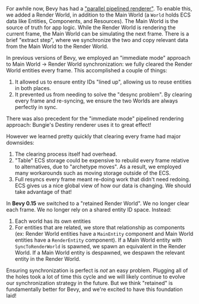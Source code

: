 <!-- Retained Rendering -->
<!-- https://github.com/bevyengine/bevy/pull/14449 Original PR -->
<!-- https://github.com/bevyengine/bevy/pull/15320 Adopted PR -->
<!-- https://github.com/bevyengine/bevy/pull/15582 Synchronized Removed Components -->
<!-- https://github.com/bevyengine/bevy/pull/15756 Type Safe Retained Render World -->
For awhile now, Bevy has had a ["parallel pipelined renderer"](/news/bevy-0-6/#pipelined-rendering-extract-prepare-queue-render). To enable this, we added a Render World, in addition to the Main World (a `World` holds ECS data like Entities, Components, and Resources). The Main World is the source of truth for app logic. While the Render World is rendering the current frame, the Main World can be simulating the next frame. There is a brief "extract step", where we synchronize the two and copy relevant data from the Main World to the Render World.

In previous versions of Bevy, we employed an "immediate mode" approach to Main World -> Render World synchronization: we fully cleared the Render World entities every frame. This accomplished a couple of things:

1. It allowed us to ensure entity IDs "lined up", allowing us to reuse entities in both places.
2. It prevented us from needing to solve the "desync problem". By clearing every frame and re-syncing, we ensure the two Worlds are always perfectly in sync.

There was also precedent for the "immediate mode" pipelined rendering approach: Bungie's Destiny renderer uses it to great effect!

However we learned pretty quickly that clearing every frame had major downsides:

1. The clearing process itself had overhead.
2. "Table" ECS storage could be expensive to rebuild every frame relative to alternatives, due to "archetype moves". As a result, we employed many workarounds such as moving storage outside of the ECS.
3. Full resyncs every frame meant re-doing work that didn't need redoing. ECS gives us a nice global view of how our data is changing. We should take advantage of that!

In **Bevy 0.15** we switched to a "retained Render World". We no longer clear each frame. We no longer rely on a shared entity ID space. Instead:

1. Each world has its own entities
2. For entities that are related, we store that relationship as components (ex: Render World entities have a `MainEntity` component and Main World entities have a `RenderEntity` component). If a Main World entity with `SyncToRenderWorld` is spawned, we spawn an equivalent in the Render World. If a Main World entity is despawned, we despawn the relevant entity in the Render World.

Ensuring synchronization is perfect is _not_ an easy problem. Plugging all of the holes took a lot of time this cycle and we will likely continue to evolve our synchronization strategy in the future. But we think "retained" is fundamentally better for Bevy, and we're excited to have this foundation laid!
